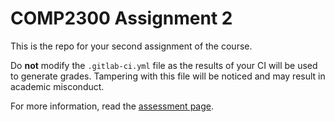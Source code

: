 # COMP2300 Assignment 2

This is the repo for your second assignment of the course.

Do **not** modify the `.gitlab-ci.yml` file as the results of your CI will be used to generate grades. Tampering with this file will be noticed and may result in academic misconduct.

For more information, read the [assessment page](https://comp.anu.edu.au/courses/comp2300/assessments/assignment-2/).